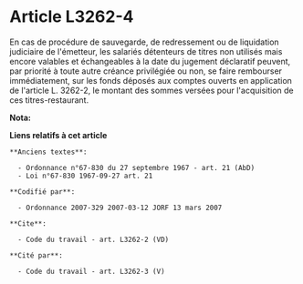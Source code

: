 # Article L3262-4

En cas de procédure de sauvegarde, de redressement ou de liquidation judiciaire de l'émetteur, les salariés détenteurs de
titres non utilisés mais encore valables et échangeables à la date du jugement déclaratif peuvent, par priorité à toute autre
créance privilégiée ou non, se faire rembourser immédiatement, sur les fonds déposés aux comptes ouverts en application de
l'article L. 3262-2, le montant des sommes versées pour l'acquisition de ces titres-restaurant.

**Nota:**



**Liens relatifs à cet article**

	**Anciens textes**:

	  - Ordonnance n°67-830 du 27 septembre 1967 - art. 21 (AbD)
	  - Loi n°67-830 1967-09-27 art. 21

	**Codifié par**:

	  - Ordonnance 2007-329 2007-03-12 JORF 13 mars 2007

	**Cite**:

	  - Code du travail - art. L3262-2 (VD)

	**Cité par**:

	  - Code du travail - art. L3262-3 (V)
